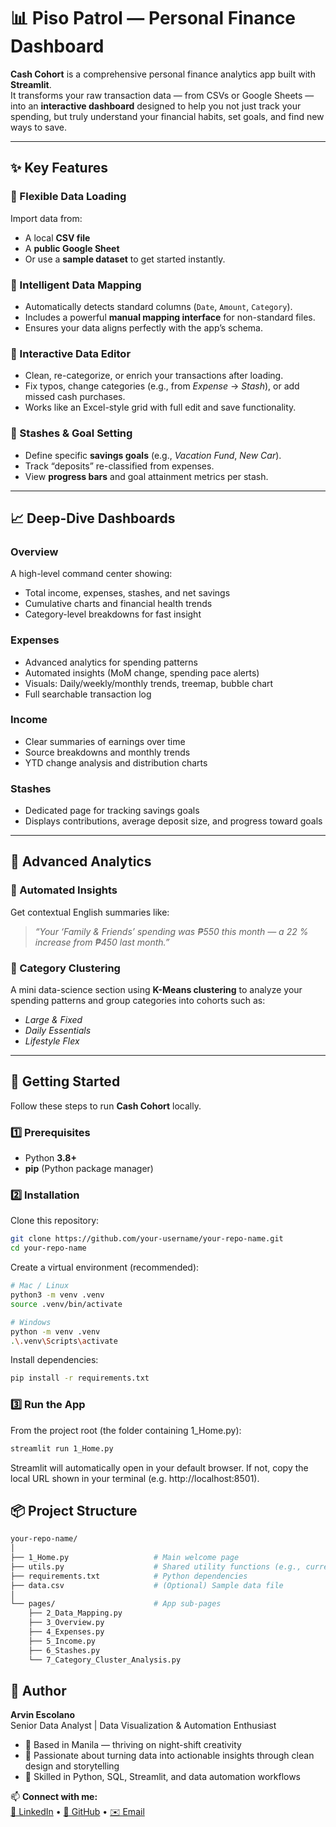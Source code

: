 # 📊 Piso Patrol — Personal Finance Dashboard

**Cash Cohort** is a comprehensive personal finance analytics app built with **Streamlit**.  
It transforms your raw transaction data — from CSVs or Google Sheets — into an **interactive dashboard** designed to help you not just track your spending, but truly understand your financial habits, set goals, and find new ways to save.

---

## ✨ Key Features

### 🔹 Flexible Data Loading
Import data from:
- A local **CSV file**
- A **public Google Sheet**
- Or use a **sample dataset** to get started instantly.

### 🔹 Intelligent Data Mapping
- Automatically detects standard columns (`Date`, `Amount`, `Category`).
- Includes a powerful **manual mapping interface** for non-standard files.
- Ensures your data aligns perfectly with the app’s schema.

### 🔹 Interactive Data Editor
- Clean, re-categorize, or enrich your transactions after loading.
- Fix typos, change categories (e.g., from *Expense* → *Stash*), or add missed cash purchases.
- Works like an Excel-style grid with full edit and save functionality.

### 🏦 Stashes & Goal Setting
- Define specific **savings goals** (e.g., *Vacation Fund*, *New Car*).
- Track “deposits” re-classified from expenses.
- View **progress bars** and goal attainment metrics per stash.

---

## 📈 Deep-Dive Dashboards

### **Overview**
A high-level command center showing:
- Total income, expenses, stashes, and net savings
- Cumulative charts and financial health trends
- Category-level breakdowns for fast insight

### **Expenses**
- Advanced analytics for spending patterns  
- Automated insights (MoM change, spending pace alerts)  
- Visuals: Daily/weekly/monthly trends, treemap, bubble chart  
- Full searchable transaction log

### **Income**
- Clear summaries of earnings over time  
- Source breakdowns and monthly trends  
- YTD change analysis and distribution charts

### **Stashes**
- Dedicated page for tracking savings goals  
- Displays contributions, average deposit size, and progress toward goals

---

## 🧮 Advanced Analytics

### 🤖 Automated Insights
Get contextual English summaries like:  
> *“Your ‘Family & Friends’ spending was ₱550 this month — a 22 % increase from ₱450 last month.”*

### 🧩 Category Clustering
A mini data-science section using **K-Means clustering** to analyze your spending patterns and group categories into cohorts such as:
- *Large & Fixed*
- *Daily Essentials*
- *Lifestyle Flex*

---

## 🚀 Getting Started

Follow these steps to run **Cash Cohort** locally.

### 1️⃣ Prerequisites
- Python **3.8+**
- **pip** (Python package manager)

### 2️⃣ Installation

Clone this repository:

```bash
git clone https://github.com/your-username/your-repo-name.git
cd your-repo-name
```
Create a virtual environment (recommended):
```bash
# Mac / Linux
python3 -m venv .venv
source .venv/bin/activate

# Windows
python -m venv .venv
.\.venv\Scripts\activate
```

Install dependencies:
```bash
pip install -r requirements.txt
```

### 3️⃣ Run the App

From the project root (the folder containing 1_Home.py):
```bash
streamlit run 1_Home.py
```
Streamlit will automatically open in your default browser.
If not, copy the local URL shown in your terminal (e.g. http://localhost:8501).

## 📦 Project Structure
```bash
your-repo-name/
│
├── 1_Home.py                   # Main welcome page
├── utils.py                    # Shared utility functions (e.g., currency selector)
├── requirements.txt            # Python dependencies
├── data.csv                    # (Optional) Sample data file
│
└── pages/                      # App sub-pages
    ├── 2_Data_Mapping.py
    ├── 3_Overview.py
    ├── 4_Expenses.py
    ├── 5_Income.py
    ├── 6_Stashes.py
    └── 7_Category_Cluster_Analysis.py
```

## 👤 Author

**Arvin Escolano**  
Senior Data Analyst | Data Visualization & Automation Enthusiast  

- 🌙 Based in Manila — thriving on night-shift creativity  
- 🧠 Passionate about turning data into actionable insights through clean design and storytelling  
- 💼 Skilled in Python, SQL, Streamlit, and data automation workflows  

📫 **Connect with me:**  
[💼 LinkedIn](https://linkedin.com/in/arvin-jay-escolano) • [🐙 GitHub](https://github.com/the-arvin) • [✉️ Email](mailto:ajescolano@gmail.com)
